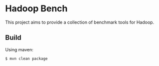 # Hadoop Bench

This project aims to provide a collection of benchmark tools for Hadoop.

## Build

Using maven:

```bash
$ mvn clean package
```
